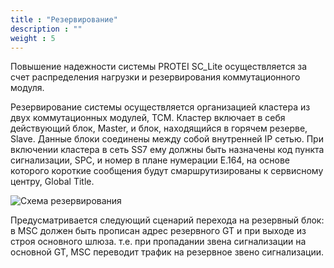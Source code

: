 ```yaml
---
title : "Резервирование"
description : ""
weight : 5
---
```


Повышение надежности системы PROTEI SC_Lite осуществляется за счет распределения нагрузки и резервирования коммутационного модуля.

Резервирование системы осуществляется организацией кластера из двух коммутационных модулей, TCM. Кластер включает в себя действующий блок, Master, и блок, находящийся в горячем резерве, Slave. Данные блоки соединены между собой внутренней IP сетью. При включении кластера в сеть SS7 ему должны быть назначены код пункта сигнализации, SPC, и номер в плане нумерации E.164, на основе которого короткие сообщения будут смаршрутизированы к сервисному центру, Global Title.

![Схема резервирования](/main/SC_Lite/desc/scl_reservation.png)

Предусматривается следующий сценарий перехода на резервный блок: в MSC должен быть прописан адрес резервного GT и при выходе из строя основного шлюза. т.е. при пропадании звена сигнализации на основной GT, MSC переводит трафик на резервное звено сигнализации.
